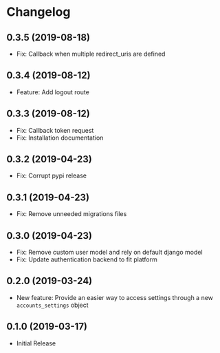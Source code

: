 Changelog
=========

0.3.5 (2019-08-18)
------------------
* Fix: Callback when multiple redirect_uris are defined

0.3.4 (2019-08-12)
------------------
* Feature: Add logout route

0.3.3 (2019-08-12)
------------------
* Fix: Callback token request
* Fix: Installation documentation

0.3.2 (2019-04-23)
------------------
* Fix: Corrupt pypi release

0.3.1 (2019-04-23)
------------------
* Fix: Remove unneeded migrations files

0.3.0 (2019-04-23)
------------------
* Fix: Remove custom user model and rely on default django model
* Fix: Update authentication backend to fit platform

0.2.0 (2019-03-24)
------------------
* New feature: Provide an easier way to access settings through a new `accounts_settings` object

0.1.0 (2019-03-17)
------------------
* Initial Release